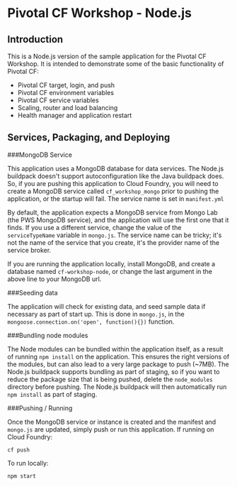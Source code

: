 Pivotal CF Workshop - Node.js
================================

Introduction
------------

This is a Node.js version of the sample application for the Pivotal CF Workshop.
It is intended to demonstrate some of the basic functionality of Pivotal
CF:

 * Pivotal CF target, login, and push
 * Pivotal CF environment variables
 * Pivotal CF service variables
 * Scaling, router and load balancing
 * Health manager and application restart

Services, Packaging, and Deploying
----------------------------------

###MongoDB Service

This application uses a MongoDB database for data services.  The Node.js buildpack doesn't support autoconfiguration like the Java buildpack does.  So, if you are pushing
this application to Cloud Foundry, you will need to create a MongoDB service called 
`cf_workshop_mongo` prior to pushing the application, or the startup will fail.  The 
service name is set in `manifest.yml`

By default, the application expects a MongoDB service from Mongo Lab (the PWS MongoDB 
service), and the application will use the first one that it finds.  If you use a 
different service, change the value of the `serviceTypeName` variable in `mongo.js`.  The service name can be tricky; it's not the name of the service that you create, it's 
the provider name of the service broker.

If you are running the application locally, install MongoDB, and create a database named
`cf-workshop-node`, or change the last argument in the above line to your MongoDB url.

###Seeding data

The application will check for existing data, and seed sample data if necessary as part of start up.  This is done in `mongo.js`, in the `mongoose.connection.on('open', function(){})` function.

###Bundling node modules

The Node modules can be bundled within the application itself, as a result of running `npm install` on the application.  This ensures the right versions of the modules, but can also lead to a very large package to push (~7MB).  The Node.js buildpack supports bundling as part of staging, so if you want to reduce the package size that is being pushed, delete the `node_modules` directory before pushing.  The Node.js buildpack will then automatically run `npm install` as part of staging.

###Pushing / Running

Once the MongoDB service or instance is created and the manifest and `mongo.js` are updated, simply push or run this application.  If running on Cloud Foundry:

    cf push

To run locally:

    npm start
